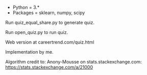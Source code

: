 + Python = 3.*
+ Packages = sklearn, numpy, scipy

Run quiz_equal_share.py to generate quiz.

Run open_quiz.py to run quiz.

Web version at careertrend.com/quiz.html

Implementation by me.

Algorithm credit to: Anony-Mousse on stats.stackexchange.com:
  https://stats.stackexchange.com/a/21000
 
